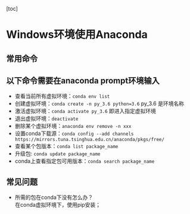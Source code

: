 [toc]

# Windows环境使用Anaconda

## 常用命令
以下命令需要在anaconda prompt环境输入<br>
---
- 查看当前所有虚拟环境：`conda env list`
- 创建虚拟环境：`conda create -n py_3.6 python=3.6`  py_3.6 是环境名称<br>
- 激活虚拟环境：`conda activate py_3.6` 即进入指定虚拟环境
- 退出虚拟环境：`deactivate`
- 删除某个虚拟环境：`anaconda env remove -n xxx` 
- 设置conda下载源：`conda config --add channels https://mirrors.tuna.tsinghua.edu.cn/anaconda/pkgs/free/`
- 查看某个包版本：`conda list package_name`
- 升级包: `conda update package_name`
- conda上查看指定包可用版本：`conda search package_name`
## 常见问题
- 所需的包在conda下没有怎么办？<br>
  在conda虚拟环境下，使用pip安装；